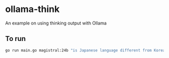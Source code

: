 # ollama-think
An example on using thinking output with Ollama

## To run

```sh
go run main.go magistral:24b "is Japanese language different from Korean?"
```
